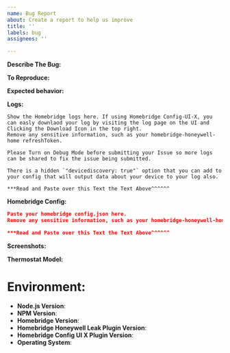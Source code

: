 ```yaml
---
name: Bug Report
about: Create a report to help us improve
title: ''
labels: bug
assignees: ''

---
```


<!-- You must use the issue template below when submitting a bug -->

**Describe The Bug:**
<!-- A clear and concise description of what the bug is. -->

**To Reproduce:**
<!-- Steps to reproduce the behavior. -->

**Expected behavior:**
<!-- A clear and concise description of what you expected to happen. -->

**Logs:**
<!-- Bug reports that do not contain logs may be closed without warning. -->

```
Show the Homebridge logs here. If using Homebridge Config-UI-X, you can easly downlaod your log by visiting the log page on the UI and Clicking the Download Icon in the top right.
Remove any sensitive information, such as your homebridge-honeywell-home refreshToken.

Please Turn on Debug Mode before submitting your Issue so more logs can be shared to fix the issue being submitted.

There is a hidden `"devicediscovery: true"` option that you can add to your config that will output data about your device to your log also.

***Read and Paste over this Text the Text Above^^^^^^
```

**Homebridge Config:**

```json
Paste your homebridge config.json here.
Remove any sensitive information, such as your homebridge-honeywell-home consumerKey/ consumerSecret / refreshToken.

***Read and Paste over this Text the Text Above^^^^^^
```

**Screenshots:**
<!-- If applicable, add screenshots to help explain your problem. -->

**Thermostat Model:**
<!-- Provide your Thermostat Model. -->

# **Environment:**

* **Node.js Version**: <!-- node -v -->
* **NPM Version**: <!-- npm -v -->
* **Homebridge Version**: <!-- homebridge -V -->
* **Homebridge Honeywell Leak Plugin Version**:
* **Homebridge Config UI X Plugin Version**:
* **Operating System**: <!-- Raspbian / Ubuntu / Debian / Windows / macOS / Docker -->


<!-- Click the "Preview" tab before you submit to ensure the formatting is correct. -->
